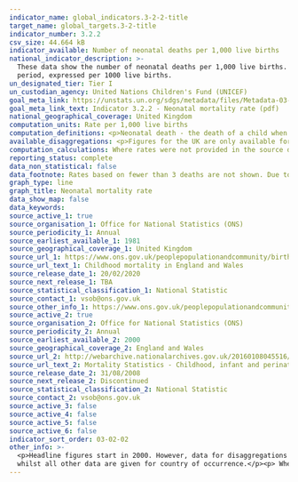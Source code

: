 ```yaml
---
indicator_name: global_indicators.3-2-2-title
target_name: global_targets.3-2-title
indicator_number: 3.2.2
csv_size: 44.664 kB
indicator_available: Number of neonatal deaths per 1,000 live births
national_indicator_description: >-
  These data show the number of neonatal deaths per 1,000 live births. This differs from the UN metadata which ask for the probability that a child born in a specific year or period will die during the first 28 completed days of life if subject to age-specific mortality rates of that
  period, expressed per 1000 live births.
un_designated_tier: Tier I
un_custodian_agency: United Nations Children's Fund (UNICEF)
goal_meta_link: https://unstats.un.org/sdgs/metadata/files/Metadata-03-02-02.pdf
goal_meta_link_text: Indicator 3.2.2 - Neonatal mortality rate (pdf)
national_geographical_coverage: United Kingdom
computation_units: Rate per 1,000 live births
computation_definitions: <p>Neonatal death - the death of a child when the age of the child is under 28 days.</p><p> Region - region of usual residence, not region of occurrence.</p><p>Country - Country of occurrence.</p><p>Age - age of the mother.
available_disaggregations: <p>Figures for the UK are only available for  the headline data and for sex.</p><p>Region is only available when 'England' is selected in the Country dropdown menu.</p><p>For all other disaggregations please select 'England and Wales' in the Country dropdown menu first.</p><p>Cross-disaggregations are available for country by sex. <p>Local Authority (and for Wales, Health Board) level data are available in Table 3 of the source data <a href = "https://www.ons.gov.uk/peoplepopulationandcommunity/birthsdeathsandmarriages/deaths/datasets/childmortalitystatisticschildhoodinfantandperinatalchildhoodinfantandperinatalmortalityinenglandandwales">[Child mortality (death cohort) tables in England and Wales]</a>. We have not presented these figures here due to the level of uncertainty in many of the figures. Data on further characteristics are also available from the source, and we are working to include some of these in future updates.
computation_calculations: Where rates were not provided in the source data, the following calculation was carried out -  (Number of neonatal deaths / number of live births) * 1000 
reporting_status: complete
data_non_statistical: false
data_footnote: Rates based on fewer than 3 deaths are not shown. Due to the small number of events, the reliability of rates which are based on between 3 and 19 deaths may be affected. Please check the source data to identify these points.
graph_type: line
graph_title: Neonatal mortality rate
data_show_map: false
data_keywords:
source_active_1: true
source_organisation_1: Office for National Statistics (ONS)
source_periodicity_1: Annual 
source_earliest_available_1: 1981
source_geographical_coverage_1: United Kingdom
source_url_1: https://www.ons.gov.uk/peoplepopulationandcommunity/birthsdeathsandmarriages/deaths/datasets/childmortalitystatisticschildhoodinfantandperinatalchildhoodinfantandperinatalmortalityinenglandandwales
source_url_text_1: Childhood mortality in England and Wales
source_release_date_1: 20/02/2020
source_next_release_1: TBA
source_statistical_classification_1: National Statistic
source_contact_1: vsob@ons.gov.uk
source_other_info_1: https://www.ons.gov.uk/peoplepopulationandcommunity/birthsdeathsandmarriages/deaths/qmis/childmortalitystatisticsqmi.  Data is no longer reported for 'England and Wales' and the region of Wales for which we report for.
source_active_2: true
source_organisation_2: Office for National Statistics (ONS)
source_periodicity_2: Annual
source_earliest_available_2: 2000
source_geographical_coverage_2: England and Wales
source_url_2: http://webarchive.nationalarchives.gov.uk/20160108045516/http://www.ons.gov.uk/ons/rel/vsob1/mortality-statistics--childhood--infant-and-perinatal--england-and-wales--series-dh3-/index.html
source_url_text_2: Mortality Statistics - Childhood, infant and perinatal, England and Wales (Series DH3)
source_release_date_2: 31/08/2008
source_next_release_2: Discontinued
source_statistical_classification_2: National Statistic
source_contact_2: vsob@ons.gov.uk
source_active_3: false
source_active_4: false
source_active_5: false
source_active_6: false
indicator_sort_order: 03-02-02
other_info: >-
  <p>Headline figures start in 2000. However, data for disaggregations start in 2008.</p><p>Mother's age and birthweight figures are for neonatal deaths have been successfully linked to their corresponding birth registration record.</p><p>Region data are given for area of usual residence,
  whilst all other data are given for country of occurrence.</p><p> Where the number of deaths is smaller than 3, rates are not given.</p> Data follows the UN specification for this indicator. This indicator has been identified in collaboration with topic experts.
---
```

